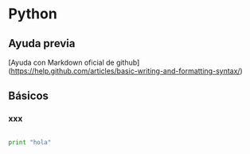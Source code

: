 # Python

## Ayuda previa

[Ayuda con Markdown oficial de github] (https://help.github.com/articles/basic-writing-and-formatting-syntax/)

## Básicos

### xxx

```python

print "hola"

```

